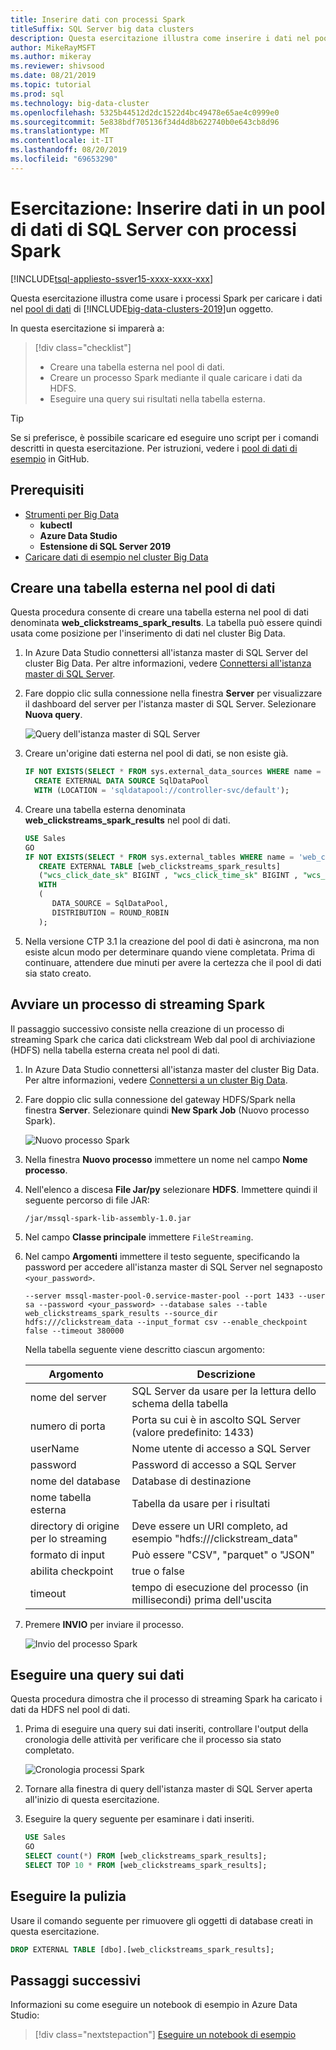 ```yaml
---
title: Inserire dati con processi Spark
titleSuffix: SQL Server big data clusters
description: Questa esercitazione illustra come inserire i dati nel pool di dati di un [!INCLUDE[big-data-clusters-2019](../includes/ssbigdataclusters-ver15.md)] usando i processi Spark in Azure Data Studio.
author: MikeRayMSFT
ms.author: mikeray
ms.reviewer: shivsood
ms.date: 08/21/2019
ms.topic: tutorial
ms.prod: sql
ms.technology: big-data-cluster
ms.openlocfilehash: 5325b44512d2dc1522d4bc49478e65ae4c0999e0
ms.sourcegitcommit: 5e838bdf705136f34d4d8b622740b0e643cb8d96
ms.translationtype: MT
ms.contentlocale: it-IT
ms.lasthandoff: 08/20/2019
ms.locfileid: "69653290"
---
```

# <a name="tutorial-ingest-data-into-a-sql-server-data-pool-with-spark-jobs"></a>Esercitazione: Inserire dati in un pool di dati di SQL Server con processi Spark

[!INCLUDE[tsql-appliesto-ssver15-xxxx-xxxx-xxx](../includes/tsql-appliesto-ssver15-xxxx-xxxx-xxx.md)]

Questa esercitazione illustra come usare i processi Spark per caricare i dati nel [pool di dati](concept-data-pool.md) di [!INCLUDE[big-data-clusters-2019](../includes/ssbigdataclusters-ver15.md)]un oggetto. 

In questa esercitazione si imparerà a:

> [!div class="checklist"]
> * Creare una tabella esterna nel pool di dati.
> * Creare un processo Spark mediante il quale caricare i dati da HDFS.
> * Eseguire una query sui risultati nella tabella esterna.

> [!TIP]
> Se si preferisce, è possibile scaricare ed eseguire uno script per i comandi descritti in questa esercitazione. Per istruzioni, vedere i [pool di dati di esempio](https://github.com/Microsoft/sql-server-samples/tree/master/samples/features/sql-big-data-cluster/data-pool) in GitHub.

## <a id="prereqs"></a> Prerequisiti

- [Strumenti per Big Data](deploy-big-data-tools.md)
   - **kubectl**
   - **Azure Data Studio**
   - **Estensione di SQL Server 2019**
- [Caricare dati di esempio nel cluster Big Data](tutorial-load-sample-data.md)

## <a name="create-an-external-table-in-the-data-pool"></a>Creare una tabella esterna nel pool di dati

Questa procedura consente di creare una tabella esterna nel pool di dati denominata **web_clickstreams_spark_results**. La tabella può essere quindi usata come posizione per l'inserimento di dati nel cluster Big Data.

1. In Azure Data Studio connettersi all'istanza master di SQL Server del cluster Big Data. Per altre informazioni, vedere [Connettersi all'istanza master di SQL Server](connect-to-big-data-cluster.md#master).

1. Fare doppio clic sulla connessione nella finestra **Server** per visualizzare il dashboard del server per l'istanza master di SQL Server. Selezionare **Nuova query**.

   ![Query dell'istanza master di SQL Server](./media/tutorial-data-pool-ingest-spark/sql-server-master-instance-query.png)

1. Creare un'origine dati esterna nel pool di dati, se non esiste già.

   ```sql
   IF NOT EXISTS(SELECT * FROM sys.external_data_sources WHERE name = 'SqlDataPool')
     CREATE EXTERNAL DATA SOURCE SqlDataPool
     WITH (LOCATION = 'sqldatapool://controller-svc/default');
   ```

1. Creare una tabella esterna denominata **web_clickstreams_spark_results** nel pool di dati.

   ```sql
   USE Sales
   GO
   IF NOT EXISTS(SELECT * FROM sys.external_tables WHERE name = 'web_clickstreams_spark_results')
      CREATE EXTERNAL TABLE [web_clickstreams_spark_results]
      ("wcs_click_date_sk" BIGINT , "wcs_click_time_sk" BIGINT , "wcs_sales_sk" BIGINT , "wcs_item_sk" BIGINT , "wcs_web_page_sk" BIGINT , "wcs_user_sk" BIGINT)
      WITH
      (
         DATA_SOURCE = SqlDataPool,
         DISTRIBUTION = ROUND_ROBIN
      );
   ```
  
1. Nella versione CTP 3.1 la creazione del pool di dati è asincrona, ma non esiste alcun modo per determinare quando viene completata. Prima di continuare, attendere due minuti per avere la certezza che il pool di dati sia stato creato.

## <a name="start-a-spark-streaming-job"></a>Avviare un processo di streaming Spark

Il passaggio successivo consiste nella creazione di un processo di streaming Spark che carica dati clickstream Web dal pool di archiviazione (HDFS) nella tabella esterna creata nel pool di dati.

1. In Azure Data Studio connettersi all'istanza master del cluster Big Data. Per altre informazioni, vedere [Connettersi a un cluster Big Data](connect-to-big-data-cluster.md).

1. Fare doppio clic sulla connessione del gateway HDFS/Spark nella finestra **Server**. Selezionare quindi **New Spark Job** (Nuovo processo Spark).

   ![Nuovo processo Spark](media/tutorial-data-pool-ingest-spark/hdfs-new-spark-job.png)

1. Nella finestra **Nuovo processo** immettere un nome nel campo **Nome processo**.

1. Nell'elenco a discesa **File Jar/py** selezionare **HDFS**. Immettere quindi il seguente percorso di file JAR:

   ```text
   /jar/mssql-spark-lib-assembly-1.0.jar
   ```

1. Nel campo **Classe principale** immettere `FileStreaming`.

1. Nel campo **Argomenti** immettere il testo seguente, specificando la password per accedere all'istanza master di SQL Server nel segnaposto `<your_password>`. 

   ```text
   --server mssql-master-pool-0.service-master-pool --port 1433 --user sa --password <your_password> --database sales --table web_clickstreams_spark_results --source_dir hdfs:///clickstream_data --input_format csv --enable_checkpoint false --timeout 380000
   ```

   Nella tabella seguente viene descritto ciascun argomento:

   | Argomento | Descrizione |
   |---|---|
   | nome del server | SQL Server da usare per la lettura dello schema della tabella |
   | numero di porta | Porta su cui è in ascolto SQL Server (valore predefinito: 1433) |
   | userName | Nome utente di accesso a SQL Server |
   | password | Password di accesso a SQL Server |
   | nome del database | Database di destinazione |
   | nome tabella esterna | Tabella da usare per i risultati |
   | directory di origine per lo streaming | Deve essere un URI completo, ad esempio "hdfs:///clickstream_data" |
   | formato di input | Può essere "CSV", "parquet" o "JSON" |
   | abilita checkpoint | true o false |
   | timeout | tempo di esecuzione del processo (in millisecondi) prima dell'uscita |

1. Premere **INVIO** per inviare il processo.

   ![Invio del processo Spark](media/tutorial-data-pool-ingest-spark/spark-new-job-settings.png)

## <a name="query-the-data"></a>Eseguire una query sui dati

Questa procedura dimostra che il processo di streaming Spark ha caricato i dati da HDFS nel pool di dati.

1. Prima di eseguire una query sui dati inseriti, controllare l'output della cronologia delle attività per verificare che il processo sia stato completato.

   ![Cronologia processi Spark](media/tutorial-data-pool-ingest-spark/spark-task-history.png)

1. Tornare alla finestra di query dell'istanza master di SQL Server aperta all'inizio di questa esercitazione.

1. Eseguire la query seguente per esaminare i dati inseriti.

   ```sql
   USE Sales
   GO
   SELECT count(*) FROM [web_clickstreams_spark_results];
   SELECT TOP 10 * FROM [web_clickstreams_spark_results];
   ```

## <a name="clean-up"></a>Eseguire la pulizia

Usare il comando seguente per rimuovere gli oggetti di database creati in questa esercitazione.

```sql
DROP EXTERNAL TABLE [dbo].[web_clickstreams_spark_results];
```

## <a name="next-steps"></a>Passaggi successivi

Informazioni su come eseguire un notebook di esempio in Azure Data Studio:
> [!div class="nextstepaction"]
> [Eseguire un notebook di esempio](tutorial-notebook-spark.md)
